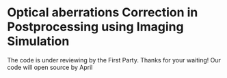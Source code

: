 # Optical aberrations Correction in Postprocessing using Imaging Simulation
The code is under reviewing by the First Party. 
Thanks for your waiting!
Our code will open source by April
